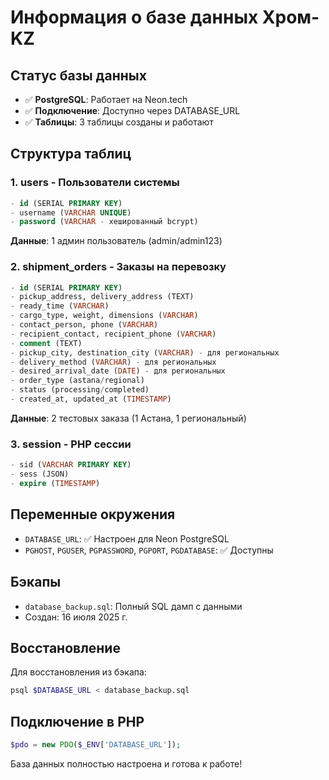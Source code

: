 # Информация о базе данных Хром-KZ

## Статус базы данных
- ✅ **PostgreSQL**: Работает на Neon.tech
- ✅ **Подключение**: Доступно через DATABASE_URL
- ✅ **Таблицы**: 3 таблицы созданы и работают

## Структура таблиц

### 1. users - Пользователи системы
```sql
- id (SERIAL PRIMARY KEY)
- username (VARCHAR UNIQUE) 
- password (VARCHAR - хешированный bcrypt)
```
**Данные**: 1 админ пользователь (admin/admin123)

### 2. shipment_orders - Заказы на перевозку
```sql
- id (SERIAL PRIMARY KEY)
- pickup_address, delivery_address (TEXT)
- ready_time (VARCHAR)
- cargo_type, weight, dimensions (VARCHAR)
- contact_person, phone (VARCHAR)
- recipient_contact, recipient_phone (VARCHAR)
- comment (TEXT)
- pickup_city, destination_city (VARCHAR) - для региональных
- delivery_method (VARCHAR) - для региональных  
- desired_arrival_date (DATE) - для региональных
- order_type (astana/regional)
- status (processing/completed)
- created_at, updated_at (TIMESTAMP)
```
**Данные**: 2 тестовых заказа (1 Астана, 1 региональный)

### 3. session - PHP сессии
```sql
- sid (VARCHAR PRIMARY KEY)
- sess (JSON)
- expire (TIMESTAMP)
```

## Переменные окружения
- `DATABASE_URL`: ✅ Настроен для Neon PostgreSQL
- `PGHOST`, `PGUSER`, `PGPASSWORD`, `PGPORT`, `PGDATABASE`: ✅ Доступны

## Бэкапы
- `database_backup.sql`: Полный SQL дамп с данными
- Создан: 16 июля 2025 г.

## Восстановление
Для восстановления из бэкапа:
```bash
psql $DATABASE_URL < database_backup.sql
```

## Подключение в PHP
```php
$pdo = new PDO($_ENV['DATABASE_URL']);
```

База данных полностью настроена и готова к работе!